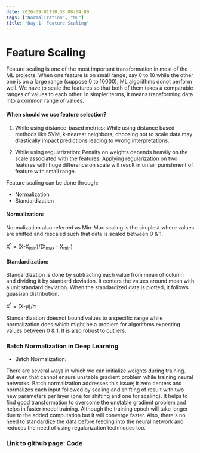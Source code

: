 ```yaml
---
date: 2020-09-01T10:58:08-04:00
tags: ["Normalization", "ML"]
title: "Day 1- Feature Scaling"
---
```


# Feature Scaling

Feature scaling is one of the most important transformation in most of the ML projects. When one feature is on small range; say 0 to 10 while the other one is on a large range (suppose 0 to 10000); ML algorithms donot perform well. We have to scale the features so that both of them takes a comparable ranges of values to each other. In simpler terms, it means transforming data into a common range of values.

#### When should we use feature selection?

1. While using distance-based metrics:
    While using distance based methods like SVM, k-nearest neighbors; choosing not to scale data may drastically impact predictions leading to wrong interpretations.

2. While using regularization:
    Penalty on weights depends heavily on the scale associated with the features. Applying regularization on two features with huge difference on scale will result in unfair punishment of feature with small range.

Feature scaling can be done through:

- Normalization
- Standardization

#### Normalization: 

Normalization also referred as Min-Max scaling is the simplest where values are shifted and rescaled such that data is scaled between 0 & 1. 

X<sup>1</sup> = (X-X<sub>min</sub>)/(X<sub>max</sub> - X<sub>min</sub>)

#### Standardization:

Standardization is done by subtracting each value from mean of column and dividing it by standard deviation. It centers the values around mean with a unit standard deviation. When the standardized data is plotted, it follows guassian distribution.

X<sup>1</sup> = (X-μ)/σ


Standardization doesnot bound values to a specific range while normalization does which might be a problem for algorithms expecting values between 0 & 1. It is also robust to outliers.

### Batch Normalization in Deep Learning

- Batch Normalization:

There are several ways in which we can initialize weights during training. But even that cannot ensure unstable gradient problem while training neural networks. Batch normalization addresses this issue; it zero centers and normalizes each input followed by scaling and shifting of result with two new parameters per layer (one for shifting and one for scaling). It helps to find good transformation to overcome the unstable gradient problem and helps in faster model training. Although the training epoch will take longer due to the added computation but it will converge faster. Also, there's no need to standardize the data before feeding into the neural network and reduces the need of using regularization techniques too.


### Link to github page: [Code](https://github.com/shikshya1/30_days_of_ml/tree/main/Day-1(Feature%20Scaling))
